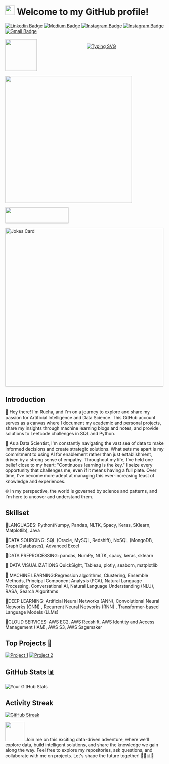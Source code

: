 # <img src="https://emojis.slackmojis.com/emojis/images/1531849430/4246/blob-sunglasses.gif?1531849430" width="30"/> Welcome to my GitHub profile!

[![Linkedin Badge](https://img.shields.io/badge/-ruchatare-blue?style=flat&logo=Linkedin&logoColor=white&link=https://www.linkedin.com/in/ruchastare/)](https://www.linkedin.com/in/ruchastare/)
[![Medium Badge](https://img.shields.io/badge/-@ruchatare-000000?style=flat&labelColor=000000&logo=Medium&link=https://medium.com/@ruchatare)](https://medium.com/@ruchatare)
[![Instagram Badge](https://img.shields.io/badge/-@rucharoams-purple?style=flat&logo=instagram&logoColor=white&link=https://instagram.com/rucharoams/)](https://www.instagram.com/rucharoams/)
[![Instagram Badge](https://img.shields.io/badge/-@ai.supremacy-purple?style=flat&logo=instagram&logoColor=white&link=https://instagram.com/ai.supremacy/)](https://www.instagram.com/ai.supremacy)
[![Gmail Badge](https://img.shields.io/badge/-ruchatare-c14438?style=flat&logo=Gmail&logoColor=white&link=mailto:tarerucha8@gmail.com)](mailto:tarerucha8@gmail.com)

 <!--Header-->

<a href="https://github.com/RuchaTare">
<img src="https://media.tenor.com/zhIZszouG8QAAAAi/line-divider.gif" width="100%" height="2px"/>
</a>
<br/>
<a href="https://github.com/RuchaTare"> 
 <img align="left" src="https://user-images.githubusercontent.com/74038190/212284087-bbe7e430-757e-4901-90bf-4cd2ce3e1852.gif" width="100">    
</a>
<p align="center">
 
<a href="https://github.com/RuchaTare"> 
 <img src="https://readme-typing-svg.demolab.com?font=Georgia&size=18&duration=3000&pause=100&multiline=true&width=700&height=120&lines=Rucha+Tare;Edinburgh+,+UK;Data+Scientist+,XCM.+Ex+:+Amazon+,UBS;MSc+Artificial+Intelligence+,Heriot-Watt+University+,+Edinburgh;Area+Of+Interest+:+NLP+,+Conversational+AI+,+LLMs; " alt="Typing SVG" />
</a>

<br/>

<a href="https://github.com/RuchaTare">
<img src="https://media.tenor.com/zhIZszouG8QAAAAi/line-divider.gif" width="100%" height="2px"/>
</a>



<p align="left"> 
<img src="https://media.giphy.com/media/5k5vZwRFZR5aZeniqb/giphy.gif" width="400"> 

<!--😂💬JOKETITLE / 🌐WEBSITE: https://textanim.com/ -->
<p align="left">
<img src="https://i.imgur.com/KwHw09D.gif" height="50" width="200">

<!--😂🃏JOKECARD / 🌐WEBSITE: https://github.com/ABSphreak/readme-jokes -->
<p align="left">
<img src="https://camo.githubusercontent.com/727b46e1d3fa1dc9460d1f7a8c4f4fb8a5523029a3389abf818bc1f95430b4ac/68747470733a2f2f726561646d652d6a6f6b65732e76657263656c2e6170702f617069" alt="Jokes Card" width="500">

## Introduction

👋 Hey there! I'm Rucha, and I'm on a journey to explore and share my passion for Artificial Intelligence and Data Science. This GitHub account serves as a canvas where I document my academic and personal projects, share my insights through machine learning blogs and notes, and provide solutions to Leetcode challenges in SQL and Python.

🤖 As a Data Scientist, I'm constantly navigating the vast sea of data to make informed decisions and create strategic solutions. What sets me apart is my commitment to using AI for enablement rather than just establishment, driven by a strong sense of empathy. Throughout my life, I've held one belief close to my heart: "Continuous learning is the key." I seize every opportunity that challenges me, even if it means having a full plate. Over time, I've become more adept at managing this ever-increasing feast of knowledge and experiences.

🌐 In my perspective, the world is governed by science and patterns, and I'm here to uncover and understand them.

## Skillset
📌LANGUAGES: Python(Numpy, Pandas, NLTK, Spacy, Keras, SKlearn, Matplotlib), Java

📌DATA SOURCING: SQL (Oracle, MySQL, Redshift), NoSQL (MongoDB, Graph Databases), Advanced Excel

📌DATA PREPROCESSING: pandas, NumPy, NLTK, spacy, keras, sklearn

📌 DATA VISUALIZATIONS  QuickSight, Tableau, plotly, seaborn, matplotlib

📌 MACHINE LEARNING:Regression algorithms, Clustering, Ensemble Methods, Principal Component Analysis (PCA), Natural Language Processing, Conversational AI, Natural Language Understanding (NLU), RASA, Search Algorithms

📌DEEP LEARNING: Artificial Neural Networks (ANN), Convolutional Neural Networks (CNN) , Recurrent Neural Networks (RNN) , Transformer-based Language Models (LLMs) 

📌CLOUD SERVICES: AWS EC2, AWS Redshift, AWS Identity and Access Management (IAM), AWS S3, AWS Sagemaker

## Top Projects 🚀

[![Project 1](https://github-readme-stats.vercel.app/api/pin/?username=RuchaTare&repo=F21MP-MastersProject)](https://github.com/RuchaTare/F21MP-MastersProject)
[![Project 2](https://github-readme-stats.vercel.app/api/pin/?username=RuchaTare&repo=neural-networks-from-scratch)](https://github.com/RuchaTare/neural-networks-from-scratch)

## GitHub Stats 📊

![Your GitHub Stats](https://github-readme-stats.vercel.app/api?username=RuchaTare&show_icons=true)

## Activity Streak
[![GitHub Streak](https://github-readme-streak-stats.herokuapp.com?user=RuchaTare&date_format=j%20M%5B%20Y%5D)](https://git.io/streak-stats)

<img src="https://media.giphy.com/media/LnQjpWaON8nhr21vNW/giphy.gif" width="60"> Join me on this exciting data-driven adventure, where we'll explore data, build intelligent solutions, and share the knowledge we gain along the way. Feel free to explore my repositories, ask questions, and collaborate with me on projects. Let's shape the future together! 👩‍🔬📊🤖




